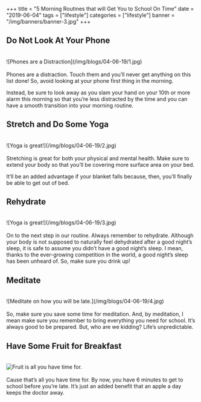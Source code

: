 +++
title = "5 Morning Routines that will Get You to School On Time"
date = "2019-06-04"
tags = ["lifestyle"]
categories = ["lifestyle"]
banner = "/img/banners/banner-3.jpg"
+++

## Do Not Look At Your Phone
<br>
![Phones are a Distraction](/img/blogs/04-06-19/1.jpg)<br><br>
  Phones are a distraction. Touch them and you’ll never get anything on this list done! So, avoid looking at your phone first thing in the morning.

  Instead, be sure to look away as you slam your hand on your 10th or more alarm this morning so that you’re less distracted by the time and you can have a smooth transition into your morning routine.

## Stretch and Do Some Yoga
<br>
![Yoga is great!](/img/blogs/04-06-19/2.jpg)<br><br>
Stretching is great for both your physical and mental health. Make sure to extend your body so that you’ll be covering more surface area on your bed.

It’ll be an added advantage if your blanket falls because, then, you’ll finally be able to get out of bed.

## Rehydrate
<br>
![Yoga is great!](/img/blogs/04-06-19/3.jpg)<br><br>
On to the next step in our routine. Always remember to rehydrate. Although your body is not supposed to naturally feel dehydrated after a good night’s sleep, it is safe to assume you didn’t have a good night’s sleep. I mean, thanks to the ever-growing competition in the world, a good night’s sleep has been unheard of. So, make sure you drink up!

## Meditate
<br>
![Meditate on how you will be late.](/img/blogs/04-06-19/4.jpg)<br><br>
So, make sure you save some time for meditation. And, by meditation, I mean make sure you remember to bring everything you need for school. It’s always good to be prepared. But, who are we kidding? Life’s unpredictable.

## Have Some Fruit for Breakfast
<br>![Fruit is all you have time for.](/img/blogs/04-06-19/5.jpg)<br><br>
Cause that’s all you have time for. By now, you have 6 minutes to get to school before you’re late. It’s just an added benefit that an apple a day keeps the doctor away.

